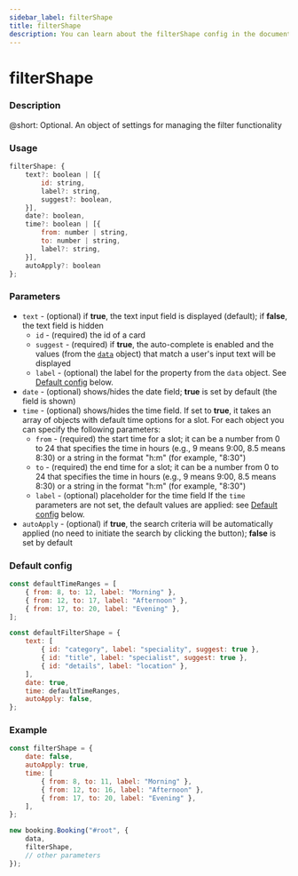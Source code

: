 ```yaml
---
sidebar_label: filterShape
title: filterShape
description: You can learn about the filterShape config in the documentation of the DHTMLX JavaScript Booking library. Browse developer guides and API reference, try out code examples and live demos, and download a free 30-day evaluation version of DHTMLX Booking.
---
```


# filterShape

### Description

@short: Optional. An object of settings for managing the filter functionality

### Usage

~~~jsx {}
filterShape: {
    text?: boolean | [{
        id: string,
        label?: string,
        suggest?: boolean, 
    }],
    date?: boolean,
    time?: boolean | [{
        from: number | string,
        to: number | string,
        label?: string,
	}],
    autoApply?: boolean
};
~~~

### Parameters

- `text` - (optional) if **true**, the text input field is displayed (default); if **false**, the text field is hidden
  - `id` - (required) the id of a card
  - `suggest` - (required) if **true**, the auto-complete is enabled and the values (from the [`data`](/api/config/booking-data) object) that match a user's input text will be displayed 
  - `label` - (optional) the label for the property from the `data` object. See [Default config](#default-config) below.
- `date` - (optional) shows/hides the date field; **true** is set by default (the field is shown)
- `time` - (optional) shows/hides the time field. If set to **true**, it takes an array of objects with default time options for a slot. For each object you can specify the following parameters:
  - `from` - (required) the start time for a slot; it can be a number from 0 to 24 that specifies the time in hours (e.g., 9 means 9:00, 8.5 means 8:30) or a string in the format "h:m" (for example, "8:30")
  - `to` - (required) the end time for a slot; it can be a number from 0 to 24 that specifies the time in hours (e.g., 9 means 9:00, 8.5 means 8:30) or a string in the format "h:m" (for example, "8:30")
  - `label` - (optional) placeholder for the time field
If the `time` parameters are not set, the default values are applied: see [Default config](#default-config) below.
- `autoApply` - (optional) if **true**, the search criteria will be automatically applied (no need to initiate the search by clicking the button); **false** is set by default

### Default config

~~~jsx {}
const defaultTimeRanges = [
    { from: 8, to: 12, label: "Morning" },
    { from: 12, to: 17, label: "Afternoon" },
    { from: 17, to: 20, label: "Evening" },
];

const defaultFilterShape = {
    text: [
        { id: "category", label: "speciality", suggest: true },
        { id: "title", label: "specialist", suggest: true },
        { id: "details", label: "location" },
    ],
    date: true,
    time: defaultTimeRanges,
    autoApply: false,
};
~~~

### Example

~~~jsx {1-9,13}
const filterShape = {
    date: false,
    autoApply: true,
    time: [
        { from: 8, to: 11, label: "Morning" },
        { from: 12, to: 16, label: "Afternoon" },
        { from: 17, to: 20, label: "Evening" },
    ],
};

new booking.Booking("#root", {
    data,
    filterShape,
    // other parameters
});
~~~

